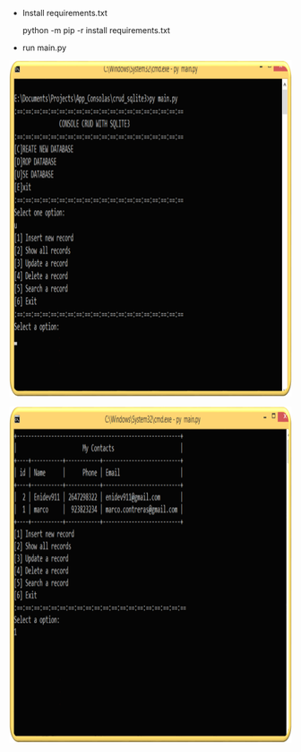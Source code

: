 - Install requirements.txt 

  python -m pip -r install requirements.txt  
  
- run main.py 

<p align="center">
  <img src="img/01.png" alt="calculator photo" width="800" height="600"/>
</p>

<p align="center">
  <img src="img/02.png" alt="calculator photo" width="800" height="600"/>
</p>
